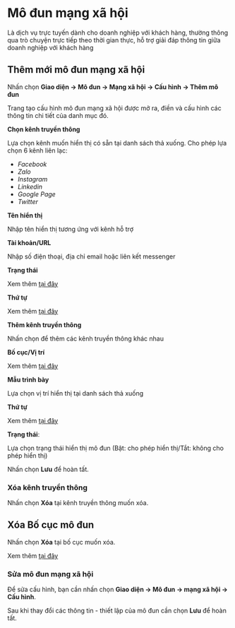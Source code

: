 # Mô đun mạng xã hội

Là dịch vụ trực tuyến dành cho doanh nghiệp với khách hàng, thường thông qua trò chuyện trực tiếp theo thời gian thực, hỗ trợ giải đáp thông tin giữa doanh nghiệp với khách hàng

## Thêm mới mô đun mạng xã hội

Nhấn chọn **Giao diện -> Mô đun -> Mạng xã hội -> Cấu hình -> Thêm mô đun**

Trang tạo cấu hình mô đun mạng xã hội được mở ra, điền và cấu hình các thông tin chi tiết của danh mục đó.

**Chọn kênh truyền thông**

Lựa chọn kênh muốn hiển thị có sẵn tại danh sách thả xuống. Cho phép lựa chọn 6 kênh liên lạc: 
- _Facebook_
- _Zalo_
- _Instagram_
- _Linkedin_
- _Google Page_
- _Twitter_

**Tên hiển thị**

Nhập tên hiển thị tương ứng với kênh hỗ trợ

**Tài khoản/URL**

Nhập số điện thoại, địa chỉ email hoặc liên kết messenger

**Trạng thái**

Xem thêm [tại đây](https://pisale.osd.vn/docs/common/logic#tr%E1%BA%A1ng-th%C3%A1i)

**Thứ tự**

Xem thêm [tại đây](https://pisale.osd.vn/docs/common/logic#th%E1%BB%A9-t%E1%BB%B1-s%E1%BA%AFp-x%E1%BA%BFp-l%C3%A0-s%E1%BB%91-ch%E1%BB%89-%C4%91%E1%BB%8Bnh)

**Thêm kênh truyền thông**

Nhấn chọn để thêm các kênh truyền thông khác nhau

**Bố cục/Vị trí**

Xem thêm [tại đây](https://pisale.osd.vn/docs/common/logic#b%E1%BB%91-c%E1%BB%A5c-v%C3%A0-v%E1%BB%8B-tr%C3%AD)

**Mẫu trình bày**

Lựa chọn vị trí hiển thị tại danh sách thả xuống

**Thứ tự**

Xem thêm [tại đây](https://mkmate.osd.vn/docs/common/logic)

**Trạng thái**:

Lựa chọn trạng thái hiển thị mô đun (Bật: cho phép hiển thị/Tắt: không cho phép hiển thị)

Nhấn chọn **Lưu** để hoàn tất.

### Xóa kênh truyền thông

Nhấn chọn **Xóa** tại kênh truyền thông muốn xóa.

## Xóa Bố cục mô đun

Nhấn chọn **Xóa** tại bố cục muốn xóa.

Xem thêm [tại đây](https://pisale.osd.vn/docs/common/logic#x%C3%B3a-c%C3%A1c-m%E1%BB%A5c-c%C3%A1c-th%C3%A0nh-ph%E1%BA%A7n-th%C3%B4ng-tin)

### Sửa mô đun mạng xã hội

Để sửa cấu hình, bạn cần nhấn chọn **Giao diện -> Mô đun -> mạng xã hội -> Cấu hình**.

Sau khi thay đổi các thông tin - thiết lập của mô đun cần chọn **Lưu** để hoàn tất.
